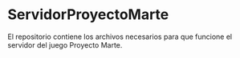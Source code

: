 # ServidorProyectoMarte
El repositorio contiene los archivos necesarios para que funcione el servidor del juego Proyecto Marte.
